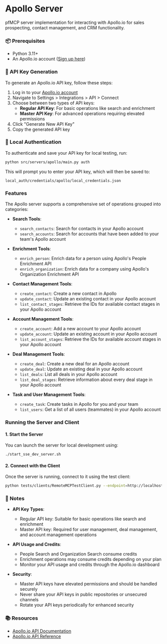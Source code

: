 # Apollo Server

pfMCP server implementation for interacting with Apollo.io for sales prospecting, contact management, and CRM functionality.

### 📦 Prerequisites

- Python 3.11+
- An Apollo.io account ([Sign up here](https://www.apollo.io/))

### 🔑 API Key Generation

To generate an Apollo.io API key, follow these steps:

1. Log in to your [Apollo.io account](https://www.apollo.io/)
2. Navigate to Settings > Integrations > API > Connect
3. Choose between two types of API keys:
   - **Regular API Key**: For basic operations like search and enrichment
   - **Master API Key**: For advanced operations requiring elevated permissions
4. Click "Generate New API Key"
5. Copy the generated API key

### 🔐 Local Authentication

To authenticate and save your API key for local testing, run:

```bash
python src/servers/apollo/main.py auth
```

This will prompt you to enter your API key, which will then be saved to:
```
local_auth/credentials/apollo/local_credentials.json
```

### Features

The Apollo server supports a comprehensive set of operations grouped into categories:

- **Search Tools**:
  - `search_contacts`: Search for contacts in your Apollo account
  - `search_accounts`: Search for accounts that have been added to your team's Apollo account

- **Enrichment Tools**:
  - `enrich_person`: Enrich data for a person using Apollo's People Enrichment API
  - `enrich_organization`: Enrich data for a company using Apollo's Organization Enrichment API

- **Contact Management Tools**:
  - `create_contact`: Create a new contact in Apollo
  - `update_contact`: Update an existing contact in your Apollo account
  - `list_contact_stages`: Retrieve the IDs for available contact stages in your Apollo account

- **Account Management Tools**:
  - `create_account`: Add a new account to your Apollo account
  - `update_account`: Update an existing account in your Apollo account
  - `list_account_stages`: Retrieve the IDs for available account stages in your Apollo account

- **Deal Management Tools**:
  - `create_deal`: Create a new deal for an Apollo account
  - `update_deal`: Update an existing deal in your Apollo account
  - `list_deals`: List all deals in your Apollo account
  - `list_deal_stages`: Retrieve information about every deal stage in your Apollo account

- **Task and User Management Tools**:
  - `create_task`: Create tasks in Apollo for you and your team
  - `list_users`: Get a list of all users (teammates) in your Apollo account

### Running the Server and Client

#### 1. Start the Server

You can launch the server for local development using:

```bash
./start_sse_dev_server.sh
```

#### 2. Connect with the Client

Once the server is running, connect to it using the test client:

```bash
python tests/clients/RemoteMCPTestClient.py --endpoint=http://localhost:8000/apollo/local
```

### 📎 Notes

- **API Key Types**:
  - Regular API key: Suitable for basic operations like search and enrichment
  - Master API key: Required for user management, deal management, and account management operations

- **API Usage and Credits**:
  - People Search and Organization Search consume credits
  - Enrichment operations may consume credits depending on your plan
  - Monitor your API usage and credits through the Apollo.io dashboard

- **Security**:
  - Master API keys have elevated permissions and should be handled securely
  - Never share your API keys in public repositories or unsecured channels
  - Rotate your API keys periodically for enhanced security

### 📚 Resources

- [Apollo.io API Documentation](https://www.apollo.io/api/)
- [Apollo.io API Reference](https://www.apollo.io/api/)

